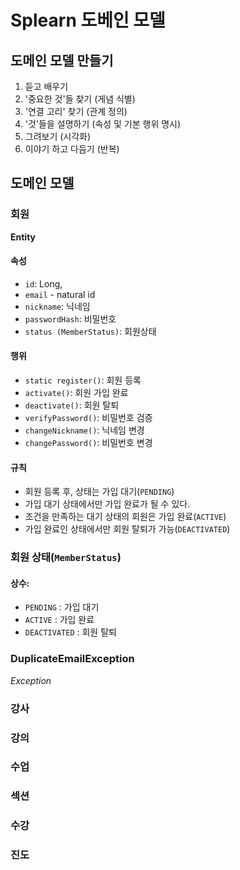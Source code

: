 # Splearn 도베인 모델

## 도메인 모델 만들기
1. 듣고 배우기
2. '중요한 것'들 찾기 (게념 식별)
3. '연결 고리' 찾기 (관계 정의)
4. '것'들을 설명하기 (속성 및 기본 행위 명시)
5. 그려보기 (시각화)
6. 이야기 하고 다듬기 (반복)

## 도메인 모델

### 회원
__Entity__
#### 속성
- `id`: Long,
- `email` - natural id
- `nickname`: 닉네임
- `passwordHash`: 비밀번호
- `status (MemberStatus)`: 회원상태
#### 행위
- `static register()`: 회원 등록
- `activate()`: 회원 가입 완료
- `deactivate()`: 회원 탈퇴
- `verifyPassword()`: 비밀번호 검증
- `changeNickname()`: 닉네임 변경
- `changePassword()`: 비밀번호 변경
#### 규칙
- 회원 등록 후, 상태는 가입 대기(`PENDING`)
- 가입 대기 상태에서만 가입 완료가 될 수 있다. 
- 조건을 만족하는 대기 상태의 회원은 가입 완료(`ACTIVE`)
- 가입 완료인 상태에서만 회원 탈퇴가 가능(`DEACTIVATED`)

### 회원 상태(`MemberStatus`)
#### 상수:
- `PENDING` : 가입 대기
- `ACTIVE` : 가입 완료
- `DEACTIVATED` : 회원 탈퇴
### DuplicateEmailException
_Exception_

### 강사

### 강의

### 수업

### 섹션

### 수강

### 진도
